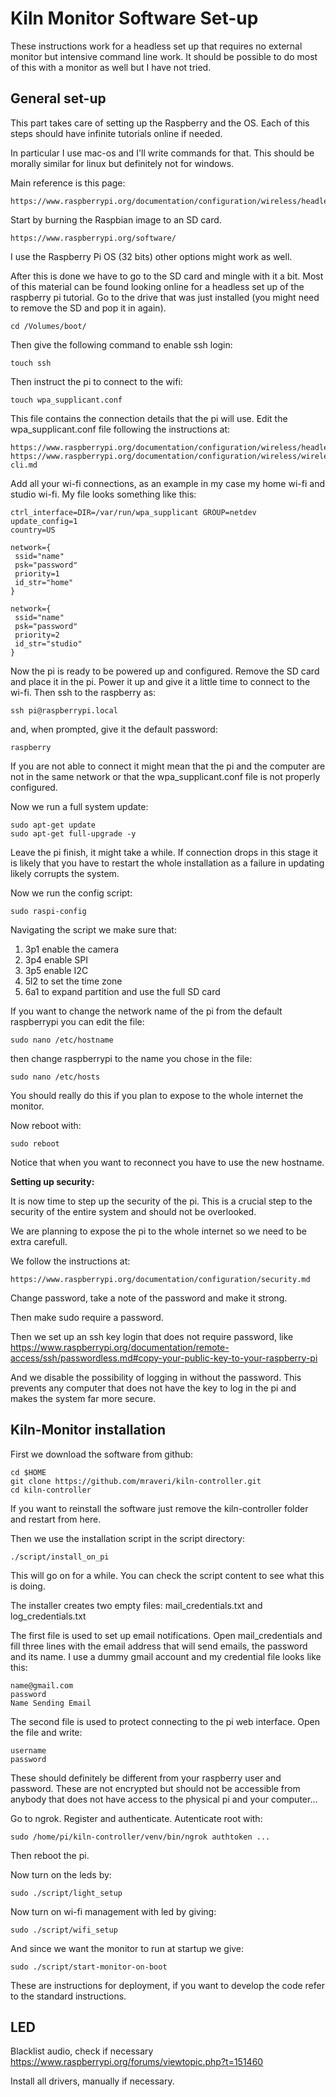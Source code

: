 Kiln Monitor Software Set-up
============================

These instructions work for a headless set up that requires no external monitor but intensive command line work. It should be possible to do most of this with a monitor as well but I have not tried.

## General set-up

This part takes care of setting up the Raspberry and the OS. Each of this steps should have infinite tutorials online if needed.

In particular I use mac-os and I'll write commands for that. This should be morally similar for linux but definitely not for windows.

Main reference is this page:

    https://www.raspberrypi.org/documentation/configuration/wireless/headless.md

Start by burning the Raspbian image to an SD card.

    https://www.raspberrypi.org/software/

I use the Raspberry Pi OS (32 bits) other options might work as well.

After this is done we have to go to the SD card and mingle with it a bit.
Most of this material can be found looking online for a headless set up of the raspberry pi tutorial.
Go to the drive that was just installed (you might need to remove the SD and pop it in again).

    cd /Volumes/boot/

Then give the following command to enable ssh login:

    touch ssh

Then instruct the pi to connect to the wifi:

    touch wpa_supplicant.conf

This file contains the connection details that the pi will use.
Edit the wpa_supplicant.conf file following the instructions at:

    https://www.raspberrypi.org/documentation/configuration/wireless/headless.md
    https://www.raspberrypi.org/documentation/configuration/wireless/wireless-cli.md

Add all your wi-fi connections, as an example in my case my home wi-fi and studio wi-fi. My file looks something like this:

    ctrl_interface=DIR=/var/run/wpa_supplicant GROUP=netdev
    update_config=1
    country=US

    network={
     ssid="name"
     psk="password"
     priority=1
     id_str="home"
    }

    network={
     ssid="name"
     psk="password"
     priority=2
     id_str="studio"
    }

Now the pi is ready to be powered up and configured. Remove the SD card and place it in the pi. Power it up and give it a little time to connect to the wi-fi. Then ssh to the raspberry as:

    ssh pi@raspberrypi.local

and, when prompted, give it the default password:

    raspberry

If you are not able to connect it might mean that the pi and the computer are not in the same network or that the wpa_supplicant.conf file is not properly configured.

Now we run a full system update:

    sudo apt-get update
    sudo apt-get full-upgrade -y

Leave the pi finish, it might take a while.
If connection drops in this stage it is likely that you have to restart the whole installation as a failure in updating likely corrupts the system.

Now we run the config script:

    sudo raspi-config

Navigating the script we make sure that:

1. 3p1 enable the camera
2. 3p4 enable SPI
3. 3p5 enable I2C
4. 5l2 to set the time zone
5. 6a1 to expand partition and use the full SD card

If you want to change the network name of the pi from the default raspberrypi you can edit the file:

    sudo nano /etc/hostname

then change raspberrypi to the name you chose in the file:

    sudo nano /etc/hosts

You should really do this if you plan to expose to the whole internet the monitor.

Now reboot with:

    sudo reboot

Notice that when you want to reconnect you have to use the new hostname.

**Setting up security:**

It is now time to step up the security of the pi. This is a crucial step to the security of the entire system and should not be overlooked.

We are planning to expose the pi to the whole internet so we need to be extra carefull.

We follow the instructions at:

    https://www.raspberrypi.org/documentation/configuration/security.md

Change password, take a note of the password and make it strong.

Then make sudo require a password.

Then we set up an ssh key login that does not require password, like https://www.raspberrypi.org/documentation/remote-access/ssh/passwordless.md#copy-your-public-key-to-your-raspberry-pi

And we disable the possibility of logging in without the password. This prevents any computer that does not have the key to log in the pi and makes the system far more secure.

## Kiln-Monitor installation

First we download the software from github:

    cd $HOME
    git clone https://github.com/mraveri/kiln-controller.git
    cd kiln-controller

If you want to reinstall the software just remove the kiln-controller folder and restart from here.

Then we use the installation script in the script directory:

    ./script/install_on_pi

This will go on for a while. You can check the script content to see what this is doing.

The installer creates two empty files: mail_credentials.txt and log_credentials.txt

The first file is used to set up email notifications.
Open mail_credentials and fill three lines with the email address that will send emails, the password and its name. I use a dummy gmail account and my credential file looks like this:

    name@gmail.com
    password
    Name Sending Email

The second file is used to protect connecting to the pi web interface.
Open the file and write:

    username
    password

These should definitely be different from your raspberry user and password.
These are not encrypted but should not be accessible from anybody that does
not have access to the physical pi and your computer...

Go to ngrok. Register and authenticate.
Autenticate root with:

    sudo /home/pi/kiln-controller/venv/bin/ngrok authtoken ...

Then reboot the pi.

Now turn on the leds by:

    sudo ./script/light_setup

Now turn on wi-fi management with led by giving:

    sudo ./script/wifi_setup

And since we want the monitor to run at startup we give:

    sudo ./script/start-monitor-on-boot

These are instructions for deployment, if you want to develop the code refer to the
standard instructions.

## LED

Blacklist audio, check if necessary
https://www.raspberrypi.org/forums/viewtopic.php?t=151460

Install all drivers, manually if necessary.
